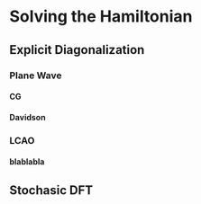# Solving the Hamiltonian

## Explicit Diagonalization

### Plane Wave
#### CG
#### Davidson

### LCAO
#### blablabla

## Stochasic DFT